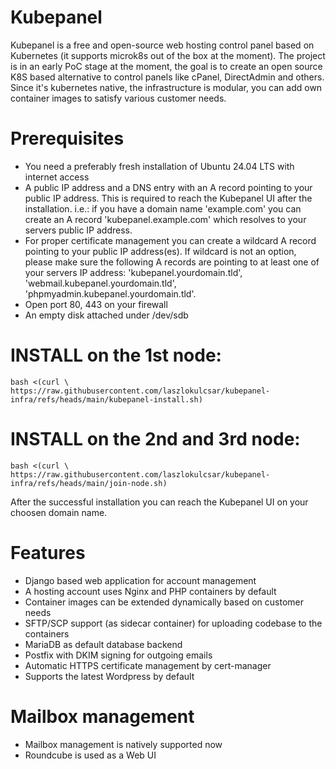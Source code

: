 # Kubepanel

Kubepanel is a free and open-source web hosting control panel based on Kubernetes (it supports microk8s out of the box at the moment).
The project is in an early PoC stage at the moment, the goal is to create an open source K8S based alternative to control panels like cPanel, DirectAdmin and others.
Since it's kubernetes native, the infrastructure is modular, you can add own container images to satisfy various customer needs.

# Prerequisites

- You need a preferably fresh installation of Ubuntu 24.04 LTS with internet access 
- A public IP address and a DNS entry with an A record pointing to your public IP address. This is required to reach the Kubepanel UI after the installation. i.e.: if you have a domain name 'example.com' you can create an A record 'kubepanel.example.com' which resolves to your servers public IP address.
- For proper certificate management you can create a wildcard A record pointing to your public IP address(es). If wildcard is not an option, please make sure the following A records are pointing to at least one of your servers IP address: 'kubepanel.yourdomain.tld', 'webmail.kubepanel.yourdomain.tld', 'phpmyadmin.kubepanel.yourdomain.tld'.
- Open port 80, 443 on your firewall
- An empty disk attached under /dev/sdb
  
# INSTALL on the 1st node:

```
bash <(curl \
https://raw.githubusercontent.com/laszlokulcsar/kubepanel-infra/refs/heads/main/kubepanel-install.sh)
```
# INSTALL on the 2nd and 3rd node:

```
bash <(curl \
https://raw.githubusercontent.com/laszlokulcsar/kubepanel-infra/refs/heads/main/join-node.sh)
```

After the successful installation you can reach the Kubepanel UI on your choosen domain name.


# Features

- Django based web application for account management
- A hosting account uses Nginx and PHP containers by default
- Container images can be extended dynamically based on customer needs
- SFTP/SCP support (as sidecar container) for uploading codebase to the containers
- MariaDB as default database backend
- Postfix with DKIM signing for outgoing emails
- Automatic HTTPS certificate management by cert-manager
- Supports the latest Wordpress by default

# Mailbox management

- Mailbox management is natively supported now
- Roundcube is used as a Web UI
